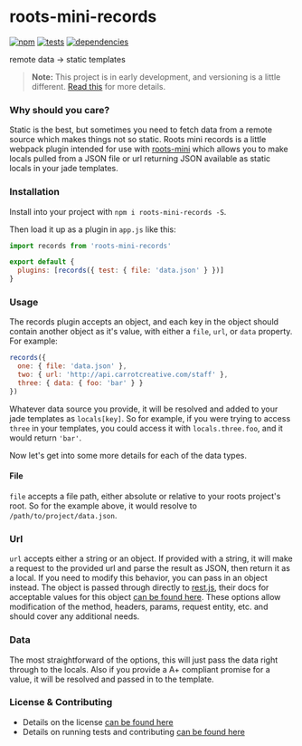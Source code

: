 # roots-mini-records

[![npm](http://img.shields.io/npm/v/roots-mini-records.svg?style=flat)](https://badge.fury.io/js/roots-mini-records) [![tests](http://img.shields.io/travis/carrot/roots-mini-records/master.svg?style=flat)](https://travis-ci.org/carrot/roots-mini-records) [![dependencies](http://img.shields.io/gemnasium/carrot/roots-mini-records.svg?style=flat)](https://david-dm.org/carrot/roots-mini-records)

remote data -> static templates

> **Note:** This project is in early development, and versioning is a little different. [Read this](http://markup.im/#q4_cRZ1Q) for more details.

### Why should you care?

Static is the best, but sometimes you need to fetch data from a remote source which makes things not so static. Roots mini records is a little webpack plugin intended for use with [roots-mini](https://github.com/carrot/roots-mini) which allows you to make locals pulled from a JSON file or url returning JSON available as static locals in your jade templates.

### Installation

Install into your project with `npm i roots-mini-records -S`.

Then load it up as a plugin in `app.js` like this:

```js
import records from 'roots-mini-records'

export default {
  plugins: [records({ test: { file: 'data.json' } })]
}
```

### Usage

The records plugin accepts an object, and each key in the object should contain another object as it's value, with either a `file`, `url`, or `data` property. For example:

```js
records({
  one: { file: 'data.json' },
  two: { url: 'http://api.carrotcreative.com/staff' },
  three: { data: { foo: 'bar' } }
})
```

Whatever data source you provide, it will be resolved and added to your jade templates as `locals[key]`. So for example, if you were trying to access `three` in your templates, you could access it with `locals.three.foo`, and it would return `'bar'`.

Now let's get into some more details for each of the data types.

#### File

`file` accepts a file path, either absolute or relative to your roots project's root. So for the example above, it would resolve to `/path/to/project/data.json`.

### Url

`url` accepts either a string or an object. If provided with a string, it will make a request to the provided url and parse the result as JSON, then return it as a local. If you need to modify this behavior, you can pass in an object instead. The object is passed through directly to [rest.js](https://github.com/cujojs/rest), their docs for acceptable values for this object [can be found here](https://github.com/cujojs/rest/blob/master/docs/interfaces.md#common-request-properties). These options allow modification of the method, headers, params, request entity, etc. and should cover any additional needs.

### Data

The most straightforward of the options, this will just pass the data right through to the locals. Also if you provide a A+ compliant promise for a value, it will be resolved and passed in to the template.

### License & Contributing

- Details on the license [can be found here](LICENSE.md)
- Details on running tests and contributing [can be found here](contributing.md)
